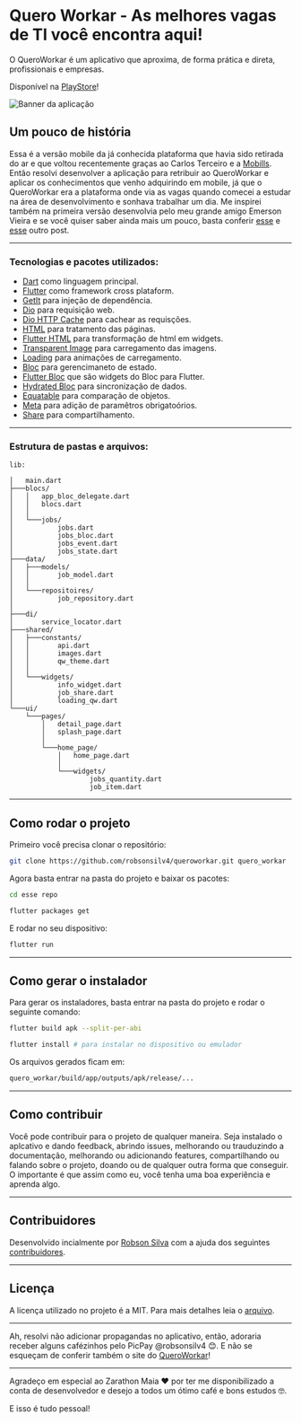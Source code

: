 # Quero Workar - As melhores vagas de TI você encontra aqui!

O QueroWorkar é um aplicativo que aproxima, de forma prática e direta, profissionais e empresas.

Disponível na [PlayStore](https://play.google.com/store/apps/details?id=tech.robsonsilva.quero_workar)!

![Banner da aplicação](./banner.png)

## Um pouco de história

Essa é a versão mobile da já conhecida plataforma que havia sido retirada do ar e que voltou recentemente graças ao Carlos Terceiro e a [Mobills](https://www.mobills.com.br/). Então resolvi desenvolver a aplicação para retribuir ao QueroWorkar e aplicar os conhecimentos que venho adquirindo em mobile, já que o QueroWorkar era a plataforma onde via as vagas quando comecei a estudar na área de desenvolvimento e sonhava trabalhar um dia. Me inspirei também na primeira versão desenvolvia pelo meu grande amigo Emerson Vieira e se você quiser saber ainda mais um pouco, basta conferir [esse](https://www.linkedin.com/posts/robsonsilv4_flutter-bloc-flutterando-activity-6642161887561736192-FDV4) e [esse](https://www.linkedin.com/posts/robsonsilv4_queroworkar-apps-on-google-play-activity-6644998985910145024-WKRK) outro post.

---

### Tecnologias e pacotes utilizados:

- [Dart](https://dart.dev/) como linguagem principal.
- [Flutter](https://flutter.dev/) como framework cross plataform.
- [GetIt](https://github.com/fluttercommunity/get_it) para injeção de dependência.
- [Dio](https://github.com/flutterchina/dio) para requisição web.
- [Dio HTTP Cache](https://github.com/hurshi/dio-http-cache) para cachear as requisções.
- [HTML](https://github.com/dart-lang/html) para tratamento das páginas.
- [Flutter HTML](https://github.com/Sub6Resources/flutter_html) para transformação de html em widgets.
- [Transparent Image](https://github.com/brianegan/transparent_image) para carregamento das imagens.
- [Loading](https://github.com/leonzone/loading) para animações de carregamento.
- [Bloc](https://github.com/felangel/bloc) para gerencimaneto de estado.
- [Flutter Bloc](https://pub.dev/packages/flutter_bloc) que são widgets do Bloc para Flutter.
- [Hydrated Bloc](https://github.com/felangel/hydrated_bloc) para sincronização de dados.
- [Equatable](https://github.com/felangel/equatable) para comparação de objetos.
- [Meta](https://pub.dev/packages/meta) para adição de paramêtros obrigatoórios.
- [Share](https://pub.dev/packages/share) para compartilhamento.

---

### Estrutura de pastas e arquivos:

```
lib:

│   main.dart
├───blocs/
│   │   app_bloc_delegate.dart
│   │   blocs.dart
│   │
│   └───jobs/
│           jobs.dart
│           jobs_bloc.dart
│           jobs_event.dart
│           jobs_state.dart
├───data/
│   ├───models/
│   │       job_model.dart
│   │
│   └───repositoires/
│           job_repository.dart
│
├───di/
│       service_locator.dart
├───shared/
│   ├───constants/
│   │       api.dart
│   │       images.dart
│   │       qw_theme.dart
│   │
│   └───widgets/
│           info_widget.dart
│           job_share.dart
│           loading_qw.dart
└───ui/
    └───pages/
        │   detail_page.dart
        │   splash_page.dart
        │
        └───home_page/
            │   home_page.dart
            │
            └───widgets/
                    jobs_quantity.dart
                    job_item.dart
```

---

## Como rodar o projeto

Primeiro você precisa clonar o repositório:

```sh
git clone https://github.com/robsonsilv4/queroworkar.git quero_workar
```

Agora basta entrar na pasta do projeto e baixar os pacotes:

```sh
cd esse repo

flutter packages get
```

E rodar no seu dispositivo:

```sh
flutter run
```

---

## Como gerar o instalador

Para gerar os instaladores, basta entrar na pasta do projeto e rodar o seguinte comando:

```sh
flutter build apk --split-per-abi

flutter install # para instalar no dispositivo ou emulador
```

Os arquivos gerados ficam em:

```sh
quero_workar/build/app/outputs/apk/release/...
```

---

## Como contribuir

Você pode contribuir para o projeto de qualquer maneira. Seja instalado o aplcativo e dando feedback, abrindo issues, melhorando ou trauduzindo a documentação, melhorando ou adicionando features, compartilhando ou falando sobre o projeto, doando ou de qualquer outra forma que conseguir. O importante é que assim como eu, você tenha uma boa experiência e aprenda algo.

---

## Contribuidores

Desenvolvido incialmente por [Robson Silva](https://github.com/robsonsilv4) com a ajuda dos seguintes [contribuidores](./CONTRIBUTORS.md).

---

## Licença

A licença utilizado no projeto é a MIT. Para mais detalhes leia o [arquivo](./LICENSE.md).

---

Ah, resolvi não adicionar propagandas no aplicativo, então, adoraria receber alguns cafézinhos pelo PicPay @robsonsilv4 😊.
E não se esqueçam de conferir também o site do [QueroWorkar](https://queroworkar.com.br/)!

---

Agradeço em especial ao Zarathon Maia ❤️ por ter me disponibilizado a conta de desenvolvedor e desejo a todos um ótimo café e bons estudos 🤓.

E isso é tudo pessoal!
